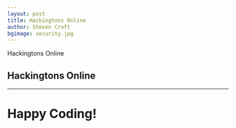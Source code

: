 ```yaml
---
layout: post
title: Hackingtons Online
author: Steven Croft
bgimage: security.jpg 
---
```


Hackingtons Online 

## Hackingtons Online
-----



# Happy Coding!
